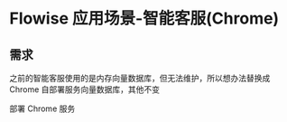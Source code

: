 # Flowise 应用场景-智能客服(Chrome)
## 需求
之前的智能客服使用的是内存向量数据库，但无法维护，所以想办法替换成 Chrome 自部署服务向量数据库，其他不变

部署 Chrome 服务
